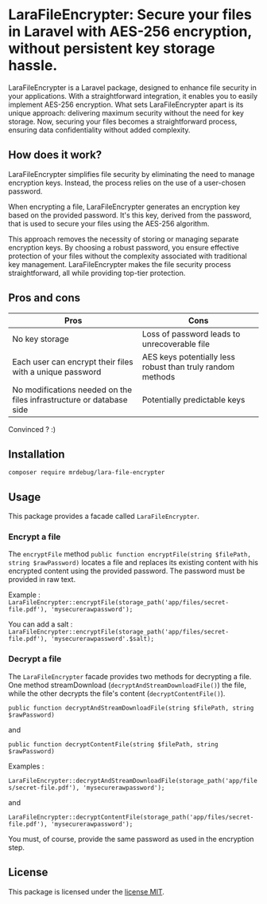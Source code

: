 # LaraFileEncrypter: Secure your files in Laravel with AES-256 encryption, without persistent key storage hassle.

LaraFileEncrypter is a Laravel package, designed to enhance file security in your applications. With a straightforward integration, it enables you to easily implement AES-256 encryption. What sets LaraFileEncrypter apart is its unique approach: delivering maximum security without the need for key storage. Now, securing your files becomes a straightforward process, ensuring data confidentiality without added complexity.

## How does it work?

LaraFileEncrypter simplifies file security by eliminating the need to manage encryption keys. Instead, the process relies on the use of a user-chosen password.

When encrypting a file, LaraFileEncrypter generates an encryption key based on the provided password. It's this key, derived from the password, that is used to secure your files using the AES-256 algorithm.

This approach removes the necessity of storing or managing separate encryption keys. By choosing a robust password, you ensure effective protection of your files without the complexity associated with traditional key management. LaraFileEncrypter makes the file security process straightforward, all while providing top-tier protection.

## Pros and cons

| Pros                                               | Cons                                                     |
|----------------------------------------------------|----------------------------------------------------------|
| No key storage                                      | Loss of password leads to unrecoverable file              |
| Each user can encrypt their files with a unique password | AES keys potentially less robust than truly random methods |
| No modifications needed on the files infrastructure or database side | Potentially predictable keys                             |


Convinced ? :)

## Installation

``` composer require mrdebug/lara-file-encrypter ```

## Usage

This package provides a facade called `LaraFileEncrypter`.

### Encrypt a file

The `encryptFile` method `public function encryptFile(string $filePath, string $rawPassword)` locates a file and replaces its existing content with his encrypted content using the provided password. The password must be provided in raw text.

Example :
`LaraFileEncrypter::encryptFile(storage_path('app/files/secret-file.pdf'), 'mysecurerawpassword');`

You can add a salt :
`LaraFileEncrypter::encryptFile(storage_path('app/files/secret-file.pdf'), 'mysecurerawpassword'.$salt);`

### Decrypt a file

The `LaraFileEncrypter` facade provides two methods for decrypting a file. One method streamDownload (`decryptAndStreamDownloadFile()`) the file, while the other decrypts the file's content (`decryptContentFile()`).

`public function decryptAndStreamDownloadFile(string $filePath, string $rawPassword)`

and

`public function decryptContentFile(string $filePath, string $rawPassword)`

Examples : 

`LaraFileEncrypter::decryptAndStreamDownloadFile(storage_path('app/files/secret-file.pdf'), 'mysecurerawpassword');`

and 

`LaraFileEncrypter::decryptContentFile(storage_path('app/files/secret-file.pdf'), 'mysecurerawpassword');`

 You must, of course, provide the same password as used in the encryption step.
 

## License

This package is licensed under the [license MIT](http://opensource.org/licenses/MIT).
